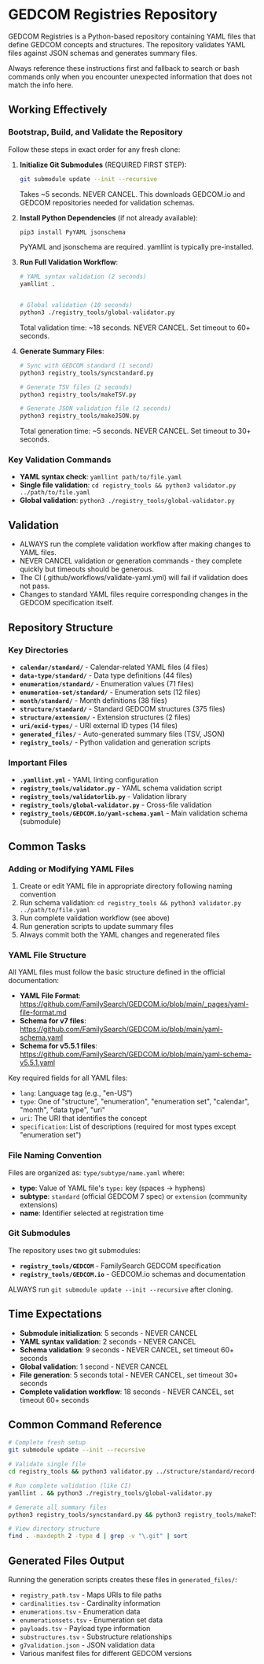 # GEDCOM Registries Repository

GEDCOM Registries is a Python-based repository containing YAML files that define GEDCOM concepts and structures. The repository validates YAML files against JSON schemas and generates summary files.

Always reference these instructions first and fallback to search or bash commands only when you encounter unexpected information that does not match the info here.

## Working Effectively

### Bootstrap, Build, and Validate the Repository

Follow these steps in exact order for any fresh clone:

1. **Initialize Git Submodules** (REQUIRED FIRST STEP):
   ```bash
   git submodule update --init --recursive
   ```
   Takes ~5 seconds. NEVER CANCEL. This downloads GEDCOM.io and GEDCOM repositories needed for validation schemas.

2. **Install Python Dependencies** (if not already available):
   ```bash
   pip3 install PyYAML jsonschema
   ```
   PyYAML and jsonschema are required. yamllint is typically pre-installed.

3. **Run Full Validation Workflow**:
   ```bash
   # YAML syntax validation (2 seconds)
   yamllint .
   
   
   # Global validation (10 seconds)
   python3 ./registry_tools/global-validator.py
   ```
   Total validation time: ~18 seconds. NEVER CANCEL. Set timeout to 60+ seconds.

4. **Generate Summary Files**:
   ```bash
   # Sync with GEDCOM standard (1 second)
   python3 registry_tools/syncstandard.py
   
   # Generate TSV files (2 seconds)
   python3 registry_tools/makeTSV.py
   
   # Generate JSON validation file (2 seconds)
   python3 registry_tools/makeJSON.py
   ```
   Total generation time: ~5 seconds. NEVER CANCEL. Set timeout to 30+ seconds.

### Key Validation Commands

- **YAML syntax check**: `yamllint path/to/file.yaml`
- **Single file validation**: `cd registry_tools && python3 validator.py ../path/to/file.yaml`
- **Global validation**: `python3 ./registry_tools/global-validator.py`

## Validation

- ALWAYS run the complete validation workflow after making changes to YAML files.
- NEVER CANCEL validation or generation commands - they complete quickly but timeouts should be generous.
- The CI (.github/workflows/validate-yaml.yml) will fail if validation does not pass.
- Changes to standard YAML files require corresponding changes in the GEDCOM specification itself.

## Repository Structure

### Key Directories
- **`calendar/standard/`** - Calendar-related YAML files (4 files)
- **`data-type/standard/`** - Data type definitions (44 files)
- **`enumeration/standard/`** - Enumeration values (71 files)
- **`enumeration-set/standard/`** - Enumeration sets (12 files)
- **`month/standard/`** - Month definitions (38 files)
- **`structure/standard/`** - Standard GEDCOM structures (375 files)
- **`structure/extension/`** - Extension structures (2 files)
- **`uri/exid-types/`** - URI external ID types (14 files)
- **`generated_files/`** - Auto-generated summary files (TSV, JSON)
- **`registry_tools/`** - Python validation and generation scripts

### Important Files
- **`.yamllint.yml`** - YAML linting configuration
- **`registry_tools/validator.py`** - YAML schema validation script
- **`registry_tools/validatorlib.py`** - Validation library
- **`registry_tools/global-validator.py`** - Cross-file validation
- **`registry_tools/GEDCOM.io/yaml-schema.yaml`** - Main validation schema (submodule)

## Common Tasks

### Adding or Modifying YAML Files

1. Create or edit YAML file in appropriate directory following naming convention
2. Run schema validation: `cd registry_tools && python3 validator.py ../path/to/file.yaml`
3. Run complete validation workflow (see above)
4. Run generation scripts to update summary files
5. Always commit both the YAML changes and regenerated files

### YAML File Structure

All YAML files must follow the basic structure defined in the official documentation:

- **YAML File Format**: https://github.com/FamilySearch/GEDCOM.io/blob/main/_pages/yaml-file-format.md
- **Schema for v7 files**: https://github.com/FamilySearch/GEDCOM.io/blob/main/yaml-schema.yaml  
- **Schema for v5.5.1 files**: https://github.com/FamilySearch/GEDCOM.io/blob/main/yaml-schema-v5.5.1.yaml

Key required fields for all YAML files:
- `lang`: Language tag (e.g., "en-US")
- `type`: One of "structure", "enumeration", "enumeration set", "calendar", "month", "data type", "uri"
- `uri`: The URI that identifies the concept
- `specification`: List of descriptions (required for most types except "enumeration set")

### File Naming Convention

Files are organized as: `type/subtype/name.yaml` where:
- **type**: Value of YAML file's `type:` key (spaces → hyphens)
- **subtype**: `standard` (official GEDCOM 7 spec) or `extension` (community extensions)
- **name**: Identifier selected at registration time

### Git Submodules

The repository uses two git submodules:
- **`registry_tools/GEDCOM`** - FamilySearch GEDCOM specification
- **`registry_tools/GEDCOM.io`** - GEDCOM.io schemas and documentation

ALWAYS run `git submodule update --init --recursive` after cloning.

## Time Expectations

- **Submodule initialization**: 5 seconds - NEVER CANCEL
- **YAML syntax validation**: 2 seconds - NEVER CANCEL
- **Schema validation**: 9 seconds - NEVER CANCEL, set timeout 60+ seconds
- **Global validation**: 1 second - NEVER CANCEL
- **File generation**: 5 seconds total - NEVER CANCEL, set timeout 30+ seconds
- **Complete validation workflow**: 18 seconds - NEVER CANCEL, set timeout 60+ seconds

## Common Command Reference

```bash
# Complete fresh setup
git submodule update --init --recursive

# Validate single file
cd registry_tools && python3 validator.py ../structure/standard/record-INDI.yaml

# Run complete validation (like CI)
yamllint . && python3 ./registry_tools/global-validator.py

# Generate all summary files
python3 registry_tools/syncstandard.py && python3 registry_tools/makeTSV.py && python3 registry_tools/makeJSON.py

# View directory structure
find . -maxdepth 2 -type d | grep -v "\.git" | sort
```

## Generated Files Output

Running the generation scripts creates these files in `generated_files/`:
- `registry_path.tsv` - Maps URIs to file paths
- `cardinalities.tsv` - Cardinality information
- `enumerations.tsv` - Enumeration data
- `enumerationsets.tsv` - Enumeration set data  
- `payloads.tsv` - Payload type information
- `substructures.tsv` - Substructure relationships
- `g7validation.json` - JSON validation data
- Various manifest files for different GEDCOM versions